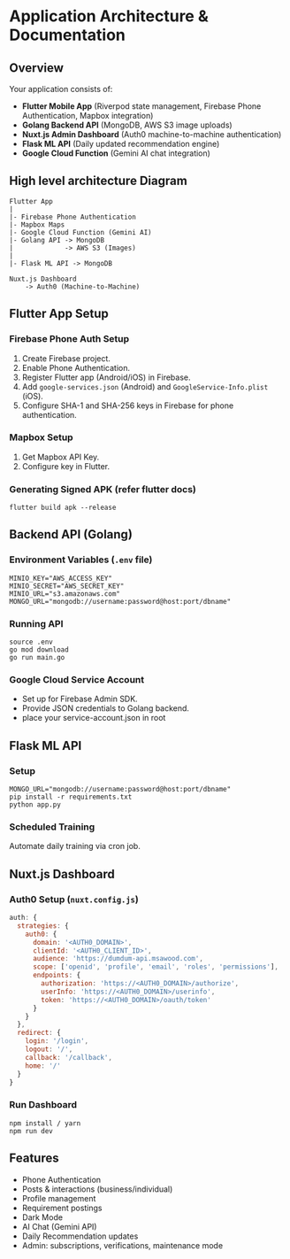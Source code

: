 # Application Architecture & Documentation

## Overview

Your application consists of:

- **Flutter Mobile App** (Riverpod state management, Firebase Phone Authentication, Mapbox integration)
- **Golang Backend API** (MongoDB, AWS S3 image uploads)
- **Nuxt.js Admin Dashboard** (Auth0 machine-to-machine authentication)
- **Flask ML API** (Daily updated recommendation engine)
- **Google Cloud Function** (Gemini AI chat integration)

## High level architecture Diagram

```
Flutter App
|
|- Firebase Phone Authentication
|- Mapbox Maps
|- Google Cloud Function (Gemini AI)
|- Golang API -> MongoDB
|             -> AWS S3 (Images)
|
|- Flask ML API -> MongoDB

Nuxt.js Dashboard
    -> Auth0 (Machine-to-Machine)
```

## Flutter App Setup

### Firebase Phone Auth Setup

1. Create Firebase project.
2. Enable Phone Authentication.
3. Register Flutter app (Android/iOS) in Firebase.
4. Add `google-services.json` (Android) and `GoogleService-Info.plist` (iOS).
5. Configure SHA-1 and SHA-256 keys in Firebase for phone authentication.

### Mapbox Setup

1. Get Mapbox API Key.
2. Configure key in Flutter.

### Generating Signed APK (refer flutter docs)

```
flutter build apk --release
```

## Backend API (Golang)

### Environment Variables (`.env` file)

```
MINIO_KEY="AWS_ACCESS_KEY"
MINIO_SECRET="AWS_SECRET_KEY"
MINIO_URL="s3.amazonaws.com"
MONGO_URL="mongodb://username:password@host:port/dbname"
```

### Running API

```
source .env
go mod download
go run main.go
```

### Google Cloud Service Account

- Set up for Firebase Admin SDK.
- Provide JSON credentials to Golang backend.
- place your service-account.json in root

## Flask ML API

### Setup

```
MONGO_URL="mongodb://username:password@host:port/dbname"
pip install -r requirements.txt
python app.py
```

### Scheduled Training

Automate daily training via cron job.

## Nuxt.js Dashboard

### Auth0 Setup (`nuxt.config.js`)

```js
auth: {
  strategies: {
    auth0: {
      domain: '<AUTH0_DOMAIN>',
      clientId: '<AUTH0_CLIENT_ID>',
      audience: 'https://dumdum-api.msawood.com',
      scope: ['openid', 'profile', 'email', 'roles', 'permissions'],
      endpoints: {
        authorization: 'https://<AUTH0_DOMAIN>/authorize',
        userInfo: 'https://<AUTH0_DOMAIN>/userinfo',
        token: 'https://<AUTH0_DOMAIN>/oauth/token'
      }
    }
  },
  redirect: {
    login: '/login',
    logout: '/',
    callback: '/callback',
    home: '/'
  }
}
```

### Run Dashboard

```
npm install / yarn
npm run dev
```

## Features

- Phone Authentication
- Posts & interactions (business/individual)
- Profile management
- Requirement postings
- Dark Mode
- AI Chat (Gemini API)
- Daily Recommendation updates
- Admin: subscriptions, verifications, maintenance mode

